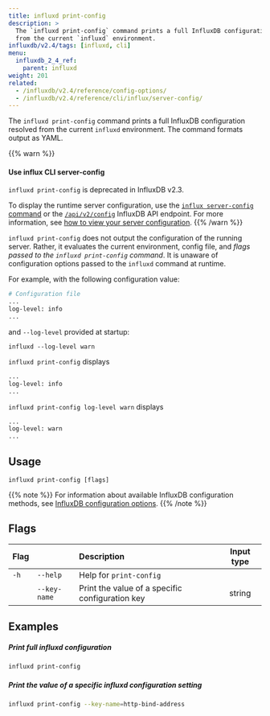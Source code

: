 ```yaml
---
title: influxd print-config
description: >
  The `influxd print-config` command prints a full InfluxDB configuration resolved
  from the current `influxd` environment.
influxdb/v2.4/tags: [influxd, cli]
menu:
  influxdb_2_4_ref:
    parent: influxd
weight: 201
related:
  - /influxdb/v2.4/reference/config-options/
  - /influxdb/v2.4/reference/cli/influx/server-config/
---
```


The `influxd print-config` command prints a full InfluxDB configuration resolved
from the current `influxd` environment.
The command formats output as YAML.

{{% warn %}}

#### Use influx CLI server-config

`influxd print-config` is deprecated in InfluxDB v2.3.

To display the runtime server configuration, use the [`influx server-config` command](/influxdb/v2.4/reference/cli/influx/server-config/)
or the [`/api/v2/config`](/influxdb/v2.4/api/#operation/GetConfig) InfluxDB API endpoint.
For more information, see [how to view your server configuration](/influxdb/v2.4/reference/config-options/#view-your-runtime-server-configuration).
{{% /warn %}}

`influxd print-config` does not output the configuration of the running server. Rather, it evaluates the current environment, config file, and _flags passed to the `influxd print-config` command_. It is unaware of configuration options passed to the `influxd` command at runtime.

For example, with the following configuration value:
```sh
# Configuration file
...
log-level: info
...
```

and `--log-level` provided at startup:

```
influxd --log-level warn
```

`influxd print-config` displays

```sh
...
log-level: info
...
```

`influxd print-config log-level warn` displays

```sh
...
log-level: warn
...
```

## Usage

```
influxd print-config [flags]
```


{{% note %}}
For information about available InfluxDB configuration methods, see
[InfluxDB configuration options](/influxdb/v2.4/reference/config-options/).
{{% /note %}}

## Flags

| Flag |              | Description                                     | Input type |
|:---- | ---          |:-----------                                     |:----------:|
| `-h` | `--help`     | Help for `print-config`                         |            |
|      | `--key-name` | Print the value of a specific configuration key | string     |


## Examples

##### Print full influxd configuration
```sh
influxd print-config
```

##### Print the value of a specific influxd configuration setting
```sh
influxd print-config --key-name=http-bind-address
```

